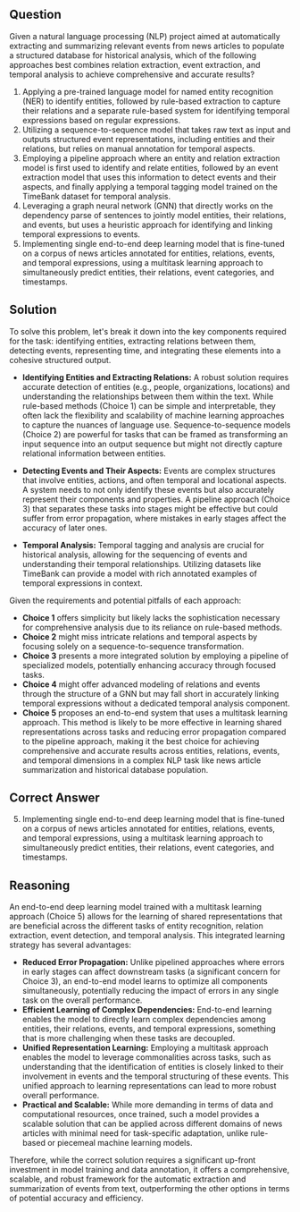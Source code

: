 ## Question

Given a natural language processing (NLP) project aimed at automatically extracting and summarizing relevant events from news articles to populate a structured database for historical analysis, which of the following approaches best combines relation extraction, event extraction, and temporal analysis to achieve comprehensive and accurate results?

1. Applying a pre-trained language model for named entity recognition (NER) to identify entities, followed by rule-based extraction to capture their relations and a separate rule-based system for identifying temporal expressions based on regular expressions.
2. Utilizing a sequence-to-sequence model that takes raw text as input and outputs structured event representations, including entities and their relations, but relies on manual annotation for temporal aspects.
3. Employing a pipeline approach where an entity and relation extraction model is first used to identify and relate entities, followed by an event extraction model that uses this information to detect events and their aspects, and finally applying a temporal tagging model trained on the TimeBank dataset for temporal analysis.
4. Leveraging a graph neural network (GNN) that directly works on the dependency parse of sentences to jointly model entities, their relations, and events, but uses a heuristic approach for identifying and linking temporal expressions to events.
5. Implementing single end-to-end deep learning model that is fine-tuned on a corpus of news articles annotated for entities, relations, events, and temporal expressions, using a multitask learning approach to simultaneously predict entities, their relations, event categories, and timestamps.

## Solution

To solve this problem, let's break it down into the key components required for the task: identifying entities, extracting relations between them, detecting events, representing time, and integrating these elements into a cohesive structured output.

- **Identifying Entities and Extracting Relations:** A robust solution requires accurate detection of entities (e.g., people, organizations, locations) and understanding the relationships between them within the text. While rule-based methods (Choice 1) can be simple and interpretable, they often lack the flexibility and scalability of machine learning approaches to capture the nuances of language use. Sequence-to-sequence models (Choice 2) are powerful for tasks that can be framed as transforming an input sequence into an output sequence but might not directly capture relational information between entities.

- **Detecting Events and Their Aspects:** Events are complex structures that involve entities, actions, and often temporal and locational aspects. A system needs to not only identify these events but also accurately represent their components and properties. A pipeline approach (Choice 3) that separates these tasks into stages might be effective but could suffer from error propagation, where mistakes in early stages affect the accuracy of later ones.

- **Temporal Analysis:** Temporal tagging and analysis are crucial for historical analysis, allowing for the sequencing of events and understanding their temporal relationships. Utilizing datasets like TimeBank can provide a model with rich annotated examples of temporal expressions in context.

Given the requirements and potential pitfalls of each approach:

- **Choice 1** offers simplicity but likely lacks the sophistication necessary for comprehensive analysis due to its reliance on rule-based methods.
- **Choice 2** might miss intricate relations and temporal aspects by focusing solely on a sequence-to-sequence transformation.
- **Choice 3** presents a more integrated solution by employing a pipeline of specialized models, potentially enhancing accuracy through focused tasks.
- **Choice 4** might offer advanced modeling of relations and events through the structure of a GNN but may fall short in accurately linking temporal expressions without a dedicated temporal analysis component.
- **Choice 5** proposes an end-to-end system that uses a multitask learning approach. This method is likely to be more effective in learning shared representations across tasks and reducing error propagation compared to the pipeline approach, making it the best choice for achieving comprehensive and accurate results across entities, relations, events, and temporal dimensions in a complex NLP task like news article summarization and historical database population.

## Correct Answer

5. Implementing single end-to-end deep learning model that is fine-tuned on a corpus of news articles annotated for entities, relations, events, and temporal expressions, using a multitask learning approach to simultaneously predict entities, their relations, event categories, and timestamps.

## Reasoning

An end-to-end deep learning model trained with a multitask learning approach (Choice 5) allows for the learning of shared representations that are beneficial across the different tasks of entity recognition, relation extraction, event detection, and temporal analysis. This integrated learning strategy has several advantages:

- **Reduced Error Propagation:** Unlike pipelined approaches where errors in early stages can affect downstream tasks (a significant concern for Choice 3), an end-to-end model learns to optimize all components simultaneously, potentially reducing the impact of errors in any single task on the overall performance.
- **Efficient Learning of Complex Dependencies:** End-to-end learning enables the model to directly learn complex dependencies among entities, their relations, events, and temporal expressions, something that is more challenging when these tasks are decoupled.
- **Unified Representation Learning:** Employing a multitask approach enables the model to leverage commonalities across tasks, such as understanding that the identification of entities is closely linked to their involvement in events and the temporal structuring of these events. This unified approach to learning representations can lead to more robust overall performance.
- **Practical and Scalable:** While more demanding in terms of data and computational resources, once trained, such a model provides a scalable solution that can be applied across different domains of news articles with minimal need for task-specific adaptation, unlike rule-based or piecemeal machine learning models.

Therefore, while the correct solution requires a significant up-front investment in model training and data annotation, it offers a comprehensive, scalable, and robust framework for the automatic extraction and summarization of events from text, outperforming the other options in terms of potential accuracy and efficiency.